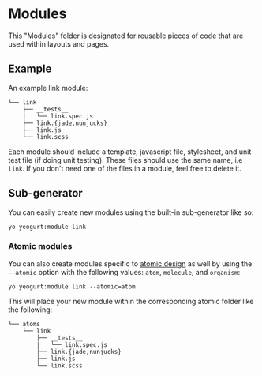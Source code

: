 # Modules

This "Modules" folder is designated for reusable pieces of code that are used within layouts and pages.

## Example

An example link module:

```
└── link
    ├── __tests__
    |   └── link.spec.js
    ├── link.{jade,nunjucks}
    ├── link.js
    └── link.scss
```

Each module should include a template, javascript file, stylesheet, and unit test file (if doing unit testing).
These files should use the same name, i.e `link`. If you don't need one of the files in a module, feel free to delete it.

## Sub-generator

You can easily create new modules using the built-in sub-generator like so:

```
yo yeogurt:module link
```

### Atomic modules

You can also create modules specific to [atomic design](http://patternlab.io/about.html) as well
by using the `--atomic` option with the following values: `atom`, `molecule`, and `organism`:

```
yo yeogurt:module link --atomic=atom
```

This will place your new module within the corresponding atomic folder like the following:

```
└── atoms
    └── link
        ├── __tests__
        |   └── link.spec.js
        ├── link.{jade,nunjucks}
        ├── link.js
        └── link.scss
```
